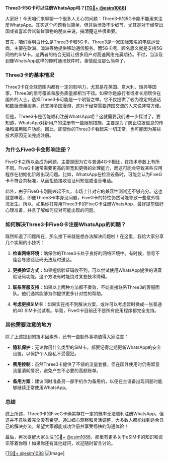 **Three3卡5G卡可以注册WhatsApp吗？[[TG💪+ @esim1088](https://t.me/s/esim1088)]**

大家好！今天咱们来聊聊一个很多人关心的问题：Three3卡的5G卡能不能用来注册WhatsApp。其实这个问题看似简单，但背后涉及不少细节，尤其是对于经常出国或者喜欢尝试新鲜事物的朋友来说，搞清楚这些很重要。

首先，咱们得明白什么是Three3卡和5G卡。Three3是一家国际知名的电信运营商，主要在欧洲、澳洲等地提供移动通信服务。而5G卡呢，顾名思义就是支持5G网络的SIM卡。这两者的结合无疑让很多用户对高速网络充满期待。不过，当涉及到像WhatsApp这样的即时通讯软件时，事情就没那么简单了。

### Three3卡的基本情况

Three3卡在全球范围内都有一定的影响力，尤其是在英国、意大利、瑞典等国家，Three3的信号覆盖和服务质量都相当不错。如果你是旅行者或者长期居住在国外的人士，选择Three3卡可能是一个明智之举。它不仅提供了较为稳定的通话和数据流量服务，还支持多国漫游，这对于经常需要跨国交流的人来说非常方便。

但是，Three3卡是否能顺利注册WhatsApp呢？这就需要我们进一步探讨了。要知道，WhatsApp对新用户的注册有一些限制措施，主要是为了防止垃圾信息的传播和滥用账户功能。因此，即使你的Three3卡看起来一切正常，也可能因为某些技术原因无法完成注册。

### 为什么FiveG卡会影响注册？

FiveG卡之所以会成为问题，主要是因为它与普通4G卡相比，在技术参数上有所不同。FiveG卡通常需要更高的带宽和更强的处理能力，而这可能会导致某些应用程序在初始化阶段出现问题。比如，WhatsApp在检测设备时，可能会认为FiveG卡不符合其标准，从而拒绝接收验证码短信或语音电话。

此外，由于FiveG卡刚刚兴起不久，市场上针对它的兼容性测试还不够充分。这也就意味着，即便Three3卡本身没问题，FiveG卡的特性仍然可能导致一些意外情况发生。所以，如果你打算用Three3卡的FiveG卡注册WhatsApp，最好提前做好心理准备，并且了解如何应对可能出现的问题。

### 如何解决Three3卡FiveG卡注册WhatsApp的问题？

既然知道了问题所在，那么接下来就是想办法解决问题啦！在这里，我给大家分享几个实用的小技巧：

1. **检查网络环境**：确保你的Three3卡处于良好的网络环境中。有时候，信号不佳会导致验证码无法及时送达。
   
2. **更换验证方式**：如果短信验证码收不到，可以尝试使用WhatsApp提供的语音验证码功能。这个方法有时能绕过某些技术障碍。

3. **联系客服支持**：如果以上两种方法都不奏效，不妨直接联系Three3的客服团队。他们通常能够为你提供更多针对性的帮助。

4. **考虑更换SIM卡**：如果实在找不到解决方案，或许可以考虑暂时换成一张普通的4G SIM卡试试看。毕竟，FiveG卡目前还不是所有应用程序都完全支持。

### 其他需要注意的地方

除了上述提到的技术因素外，还有一些额外事项值得大家注意：

- **隐私保护**：无论你用什么类型的SIM卡，都要记得定期更新WhatsApp的安全设置，以保护个人隐私不受侵犯。
  
- **费用控制**：虽然Three3卡提供了不错的流量套餐，但在国外使用时仍需留意流量消耗情况，避免产生不必要的高额账单。

- **备用方案**：建议同时准备另一部手机作为备用机，以便在主设备出现问题时能够继续正常使用WhatsApp。

### 总结

综上所述，Three3卡的FiveG卡确实存在一定的概率无法顺利注册WhatsApp。但这并不意味着完全没有希望。通过细心观察和灵活调整，大多数人都能找到适合自己的解决办法。希望大家都能成功注册并享受畅快的沟通体验！

最后，再次提醒大家关注[TG💪+ @esim1088](https://t.me/s/esim1088)，那里有更多关于eSIM卡的知识和资讯等着你哦！如果你还有其他疑问，欢迎随时留言讨论。

[[TG💪+ @esim1088](https://t.me/s/esim1088) ![Image](https://i.postimg.cc/4NQfJmqS/Snipaste-2025-05-13-00-14-12.png)]
